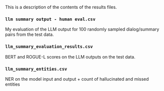 This is a description of the contents of the results files.

### `llm summary output - human eval.csv`
My evaluation of the LLM output for 100 randomly sampled dialog/summary pairs from the test data. 

### `llm_summary_evaluation_results.csv`
BERT and ROGUE-L scores on the LLM outputs on the test data.

### `llm_summary_entities.csv`
NER on the model input and output + count of hallucinated and missed entities